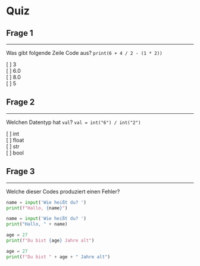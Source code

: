 # Quiz

## Frage 1
___
Was gibt folgende Zeile Code aus?
`print(6 + 4 / 2 - (1 * 2))`

[ ] 3  
[ ] 6.0  
[ ] 8.0  
[ ] 5  

## Frage 2
___
Welchen Datentyp hat `val`?
`val = int("6") / int("2")`  

[ ] int  
[ ] float  
[ ] str  
[ ] bool  

## Frage 3
___
Welche dieser Codes produziert einen Fehler?
```python
name = input('Wie heißt du? ')
print(f"Hallo, {name}")
```

```python
name = input('Wie heißt du? ')
print("Hallo, " + name)
```

```python
age = 27
print(f"Du bist {age} Jahre alt")
```

```python
age = 27
print(f"Du bist " + age + " Jahre alt")
```